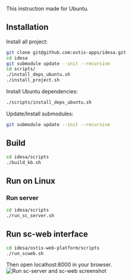 This instruction made for Ubuntu.

## Installation

Install all project:

```sh
git clone git@github.com:ostis-apps/idesa.git
cd idesa
git submodule update --init --recursive
cd scripts/
./install_deps_ubuntu.sh
./install_project.sh
```

Install Ubuntu dependencies:

```sh
./scripts/install_deps_ubuntu.sh
```

Update/Install submodules:

```sh
git submodule update --init --recursive
```

## Build
```sh
cd idesa/scripts
./build_kb.sh
```

## Run on Linux

### Run server

```sh
cd idesa/scripts
./run_sc_server.sh
```

## Run sc-web interface

```sh
cd idesa/ostis-web-platform/scripts
./run_scweb.sh
```

Then open localhost:8000 in your browser.
![Run sc-server and sc-web screenshot](images/runScServerScWeb.png)
